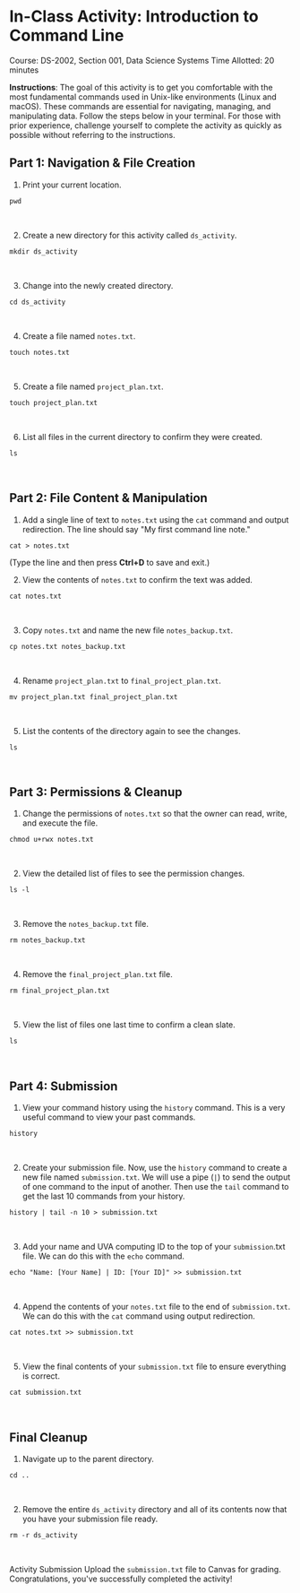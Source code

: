 # In-Class Activity: Introduction to Command Line
Course: DS-2002, Section 001, Data Science Systems
Time Allotted: 20 minutes

**Instructions**: The goal of this activity is to get you comfortable with the most fundamental commands used in Unix-like environments (Linux and macOS). These commands are essential for navigating, managing, and manipulating data. Follow the steps below in your terminal. For those with prior experience, challenge yourself to complete the activity as quickly as possible without referring to the instructions.

## Part 1: Navigation & File Creation
1. Print your current location.
```
pwd
```
<br>

2. Create a new directory for this activity called `ds_activity`.
```
mkdir ds_activity
```
<br>

3. Change into the newly created directory.
```
cd ds_activity
```
<br>

4. Create a file named `notes.txt`.
```
touch notes.txt
```
<br>

5. Create a file named `project_plan.txt`.
```
touch project_plan.txt
```
<br>

6. List all files in the current directory to confirm they were created.
```
ls
```
<br>

## Part 2: File Content & Manipulation
1. Add a single line of text to `notes.txt` using the `cat` command and output redirection. The line should say "My first command line note."
```
cat > notes.txt
```
(Type the line and then press **Ctrl+D** to save and exit.)
<br>

2. View the contents of `notes.txt` to confirm the text was added.
```
cat notes.txt
```
<br>

3. Copy `notes.txt` and name the new file `notes_backup.txt`.
```
cp notes.txt notes_backup.txt
```
<br>

4. Rename `project_plan.txt` to `final_project_plan.txt`.
```
mv project_plan.txt final_project_plan.txt
```
<br>

5. List the contents of the directory again to see the changes.
```
ls
```
<br>

## Part 3: Permissions & Cleanup
1. Change the permissions of `notes.txt` so that the owner can read, write, and execute the file.
```
chmod u+rwx notes.txt
```
<br>

2. View the detailed list of files to see the permission changes.
```
ls -l
```
<br>

3. Remove the `notes_backup.txt` file.
```
rm notes_backup.txt
```
<br>

4. Remove the `final_project_plan.txt` file.
```
rm final_project_plan.txt
```
<br>

5. View the list of files one last time to confirm a clean slate.
```
ls
```
<br>

## Part 4: Submission
1. View your command history using the `history` command. This is a very useful command to view your past commands.
```
history
```
<br>

2. Create your submission file. Now, use the `history` command to create a new file named `submission.txt`. We will use a pipe (`|`) to send the output of one command to the input of another. Then use the `tail` command to get the last 10 commands from your history.
```
history | tail -n 10 > submission.txt
```
<br>

3. Add your name and UVA computing ID to the top of your `submission`.txt file. We can do this with the `echo` command.
```
echo "Name: [Your Name] | ID: [Your ID]" >> submission.txt
```
<br>

4. Append the contents of your `notes.txt` file to the end of `submission.txt`. We can do this with the `cat` command using output redirection.
```
cat notes.txt >> submission.txt
```
<br>

5. View the final contents of your `submission.txt` file to ensure everything is correct.
```
cat submission.txt
```
<br>

## Final Cleanup
1. Navigate up to the parent directory.
```
cd ..
```
<br>

2. Remove the entire `ds_activity` directory and all of its contents now that you have your submission file ready.
```
rm -r ds_activity
```
<br>

Activity Submission
Upload the `submission.txt` file to Canvas for grading. Congratulations, you've successfully completed the activity!
